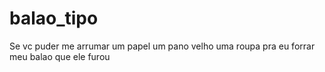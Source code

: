 # balao_tipo
Se vc puder me arrumar um papel um pano velho uma roupa pra eu forrar meu balao que ele furou

